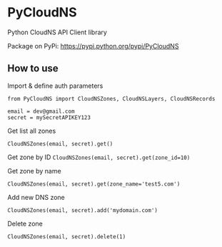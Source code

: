 # PyCloudNS

Python CloudNS API Client library

Package on PyPi: https://pypi.python.org/pypi/PyCloudNS

## How to use

Import & define auth parameters

```
from PyCloudNS import CloudNSZones, CloudNSLayers, CloudNSRecords

email = dev@gmail.com
secret = mySecretAPIKEY123
```

Get list all zones

`CloudNSZones(email, secret).get()`

Get zone by ID
`CloudNSZones(email, secret).get(zone_id=10)`

Get zone by name

`CloudNSZones(email, secret).get(zone_name='test5.com')`

Add new DNS zone

```
CloudNSZones(email, secret).add('mydomain.com')
```

Delete zone

```
CloudNSZones(email, secret).delete(1)
```
